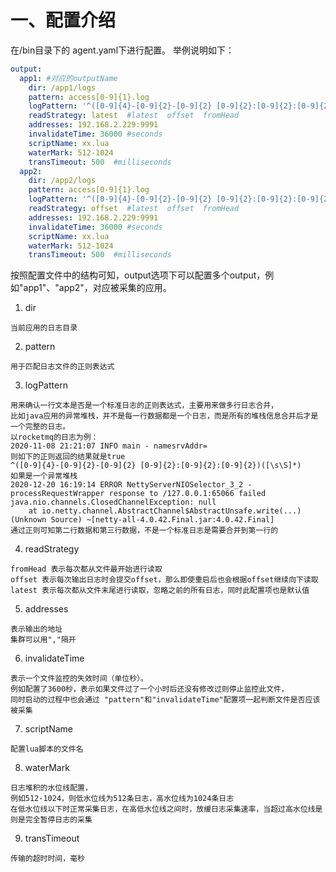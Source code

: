 # 一、配置介绍

在/bin目录下的 agent.yaml下进行配置。
举例说明如下：
```yaml
output:
  app1: #对应的outputName
    dir: /app1/logs
    pattern: access[0-9]{1}.log
    logPattern: '^([0-9]{4}-[0-9]{2}-[0-9]{2} [0-9]{2}:[0-9]{2}:[0-9]{2})([\s\S]*)'
    readStrategy: latest  #latest  offset  fromHead
    addresses: 192.168.2.229:9991
    invalidateTime: 36000 #seconds
    scriptName: xx.lua
    waterMark: 512-1024
    transTimeout: 500  #milliseconds
  app2:
    dir: /app2/logs
    pattern: access[0-9]{1}.log
    logPattern: '^([0-9]{4}-[0-9]{2}-[0-9]{2} [0-9]{2}:[0-9]{2}:[0-9]{2})([\s\S]*)'
    readStrategy: offset  #latest  offset  fromHead
    addresses: 192.168.2.229:9991
    invalidateTime: 36000 #seconds
    scriptName: xx.lua
    waterMark: 512-1024
    transTimeout: 500  #milliseconds
```
<p>
按照配置文件中的结构可知，output选项下可以配置多个output，例如"app1"、"app2"，对应被采集的应用。
</p>

1. dir
```text
当前应用的日志目录
```
2. pattern
```text
用于匹配日志文件的正则表达式
```
3. logPattern
```text
用来确认一行文本是否是一个标准日志的正则表达式，主要用来做多行日志合并，
比如java应用的异常堆栈，并不是每一行数据都是一个日志，而是所有的堆栈信息合并后才是一个完整的日志。
以rocketmq的日志为例：
2020-11-08 21:21:07 INFO main - namesrvAddr=
则如下的正则返回的结果就是true
^([0-9]{4}-[0-9]{2}-[0-9]{2} [0-9]{2}:[0-9]{2}:[0-9]{2})([\s\S]*)
如果是一个异常堆栈
2020-12-20 16:19:14 ERROR NettyServerNIOSelector_3_2 - processRequestWrapper response to /127.0.0.1:65066 failed
java.nio.channels.ClosedChannelException: null
	at io.netty.channel.AbstractChannel$AbstractUnsafe.write(...)(Unknown Source) ~[netty-all-4.0.42.Final.jar:4.0.42.Final]
通过正则可知第二行数据和第三行数据，不是一个标准日志是需要合并到第一行的

```
4. readStrategy
```text
fromHead 表示每次都从文件最开始进行读取
offset 表示每次输出日志时会提交offset，那么即使重启后也会根据offset继续向下读取
latest 表示每次都从文件末尾进行读取，忽略之前的所有日志，同时此配置项也是默认值
```
5. addresses
```text
表示输出的地址
集群可以用","隔开
```
6. invalidateTime
```text
表示一个文件监控的失效时间（单位秒）。
例如配置了3600秒，表示如果文件过了一个小时后还没有修改过则停止监控此文件，
同时启动的过程中也会通过 "pattern"和"invalidateTime"配置项一起判断文件是否应该被采集
```

7. scriptName
```text
配置lua脚本的文件名
```
8. waterMark
```text
日志堆积的水位线配置，
例如512-1024，则低水位线为512条日志，高水位线为1024条日志
在低水位线以下时正常采集日志，在高低水位线之间时，放缓日志采集速率，当超过高水位线是则是完全暂停日志的采集
```
9. transTimeout
```text
传输的超时时间，毫秒
```

